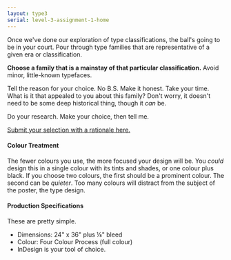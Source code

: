 ```yaml
---
layout: type3
serial: level-3-assignment-1-home
---
```

Once we've done our exploration of type classifications, the ball's going to be in your court. Pour through type families that are representative of a given era or classification.

**Choose a family that is a mainstay of that particular classification.** Avoid minor, little-known typefaces.

Tell the reason for your choice. No B.S. Make it honest. Take your time. What is it that appealed to you about this family? Don't worry, it doesn't need to be some deep historical thing, though it *can* be.

Do your research. Make your choice, then tell me.

<a href="https://forms.office.com/r/RXXc4Np6L8" target="_blank" class="brightspace">Submit your selection with a rationale here.</a>

#### Colour Treatment

The fewer colours you use, the more focused your design will be. You *could* design this in a single colour with its tints and shades, or one colour plus black. If you choose two colours, the first should be a prominent colour. The second can be *quieter*. Too many colours will distract from the subject of the poster, the type design.

#### Production Specifications

These are pretty simple.

<ul class="hasBullets">
	<li>Dimensions: 24" x 36" plus ⅛" bleed</li>
	<li>Colour: Four Colour Process (full colour)</li>
	<li>InDesign is your tool of choice.</li>
</ul>
